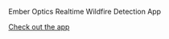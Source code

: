 Ember Optics Realtime Wildfire Detection App

[Check out the app](https://share.streamlit.io/shabieh2/er2/app.py)

